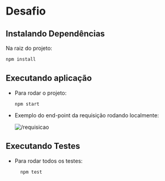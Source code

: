 # Desafio

## Instalando Dependências

Na raiz do projeto:
```bash
npm install
``` 
## Executando aplicação

* Para rodar o projeto:

  ```
  npm start
  ```
  
* Exemplo do end-point da requisição rodando localmente:

  ![/requisicao](./public/requisicao)

## Executando Testes

* Para rodar todos os testes:

  ```
    npm test
  ```
